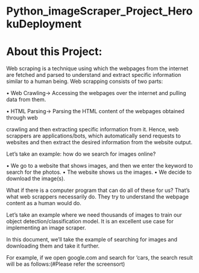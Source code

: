 # Python_imageScraper_Project_HerokuDeployment



# About this Project:

Web scraping is a technique using which the webpages from the internet are fetched and parsed to understand and extract specific information similar to a human being. Web scrapping consists of two parts:


• Web Crawling→ Accessing the webpages over the internet and pulling data from them.

• HTML Parsing→ Parsing the HTML content of the webpages obtained through web

crawling and then extracting specific information from it.
Hence, web scrappers are applications/bots, which automatically send requests to websites and then extract the desired information from the website output.

Let’s take an example:
how do we search for images online?

• We go to a website that shows images, and then we enter the keyword to search for the photos.
• The website shows us the images.
• We decide to download the image(s).

What if there is a computer program that can do all of these for us? That’s what web scrappers necessarily do. They try to understand the webpage content as a human would do.

Let’s take an example where we need thousands of images to train our object detection/classification model. It is an excellent use case for implementing an image scraper.

In this document, we’ll take the example of searching for images and downloading them and take it further.

For example, if we open google.com and search for ‘cars, the search result will be as follows:(#Please refer the screensort)
       
       
         
